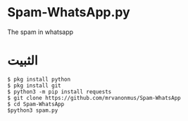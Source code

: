 # Spam-WhatsApp.py
The spam in whatsapp
# الثبيت
```
$ pkg install python
$ pkg install git
$ python3 -m pip install requests
$ git clone https://github.com/mrvanonmus/Spam-WhatsApp
$ cd Spam-WhatsApp
$python3 spam.py
```
